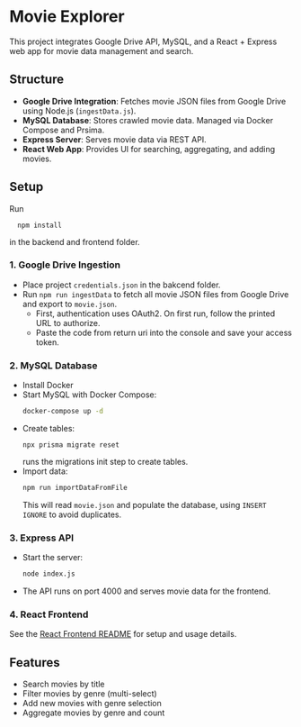 # Movie Explorer

This project integrates Google Drive API, MySQL, and a React + Express web app for movie data management and search.

## Structure
- **Google Drive Integration**: Fetches movie JSON files from Google Drive using Node.js (`ingestData.js`).
- **MySQL Database**: Stores crawled movie data. Managed via Docker Compose and Prsima.
- **Express Server**: Serves movie data via REST API.
- **React Web App**: Provides UI for searching, aggregating, and adding movies.

## Setup

Run 
```
  npm install
``` 
in the backend and frontend folder.

### 1. Google Drive Ingestion
- Place project `credentials.json` in the bakcend folder.
- Run `npm run ingestData` to fetch all movie JSON files from Google Drive and export to `movie.json`.
  - First, authentication uses OAuth2. On first run, follow the printed URL to authorize.
  - Paste the code from return uri into the console and save your access token.

### 2. MySQL Database
- Install Docker
- Start MySQL with Docker Compose:
  ```bash
  docker-compose up -d
  ```
- Create tables:
  ```
  npx prisma migrate reset
  ```
  runs the migrations init step to create tables.
- Import data:
  ```bash
  npm run importDataFromFile
  ```
  This will read `movie.json` and populate the database, using `INSERT IGNORE` to avoid duplicates.

### 3. Express API
- Start the server:
  ```bash
  node index.js
  ```
- The API runs on port 4000 and serves movie data for the frontend.

### 4. React Frontend

See the [React Frontend README](./frontend/README.md) for setup and usage details.

## Features
- Search movies by title
- Filter movies by genre (multi-select)
- Add new movies with genre selection
- Aggregate movies by genre and count
